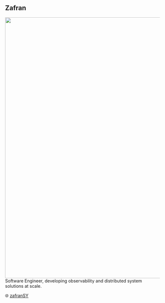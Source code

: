 ## Zafran
<img align = "left" src="https://camo.githubusercontent.com/4d9f5ecceb711eec6e2018f38a5677dc657c9738d4a65ba3b928c41c0a45b439/68747470733a2f2f6d69726f2e6d656469756d2e636f6d2f6d61782f313336302f302a37513379765349765f7430696f4a2d5a2e676966" height ="auto" width = "850"/>




Software Engineer, developing observability and distributed system solutions at scale.

🌐 [zafranSY](https://www.linkedin.com/in/zafran-sakowi-065b34215/)
